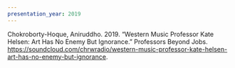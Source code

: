 ```yaml
---
presentation_year: 2019
---
```

Chokroborty-Hoque, Aniruddho. 2019. “Western Music Professor Kate Helsen: Art Has No Enemy But Ignorance.” Professors Beyond Jobs. https://soundcloud.com/chrwradio/western-music-professor-kate-helsen-art-has-no-enemy-but-ignorance.

